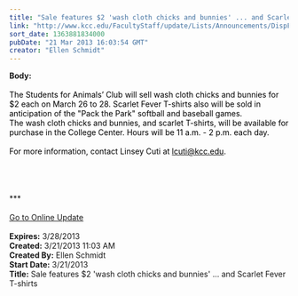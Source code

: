 ```yaml
---
title: "Sale features $2 'wash cloth chicks and bunnies' ... and Scarlet Fever T-shirts"
link: "http://www.kcc.edu/FacultyStaff/update/Lists/Announcements/DispForm.aspx?ID=1031"
sort_date: 1363881834000
pubDate: "21 Mar 2013 16:03:54 GMT"
creator: "Ellen Schmidt"
---
```


<div><b>Body:</b> <div class="ExternalClass818CF31BB580419DB6DDBB6368C38C20"><div>
<div> </div>
<div><font color="#000000">The Students for Animals’ Club will sell wash cloth chicks and bunnies for $2 each on March 26 to 28. Scarlet Fever T-shirts also will be sold in anticipation of the &quot;Pack the Park&quot; softball and baseball games.<br /></font></div>
<div><font color="#000000">The wash cloth chicks and bunnies, and scarlet T-shirts, will be available for purchase in the College Center. Hours will be 11 a.m. - 2 p.m. each day.<br /> <br />For more information, contact Linsey Cuti at </font><a href="mailto:lcuti@kcc.edu"><font color="#000000">lcuti@kcc.edu</font></a><font color="#000000">.</font></div></div>
<div><font color="#000000"></font> </div>
<div> </div>
<div> </div>
<div><br />
<div>
<div>***</div>
<div> </div>
<div><a href="/FacultyStaff/update/Pages/dailyupdate.aspx">Go to Online Update</a></div>
<div> </div></div></div></div></div>
<div><b>Expires:</b> 3/28/2013</div>
<div><b>Created:</b> 3/21/2013 11:03 AM</div>
<div><b>Created By:</b> Ellen Schmidt</div>
<div><b>Start Date:</b> 3/21/2013</div>
<div><b>Title:</b> Sale features $2 &#39;wash cloth chicks and bunnies&#39; ... and Scarlet Fever T-shirts</div>

